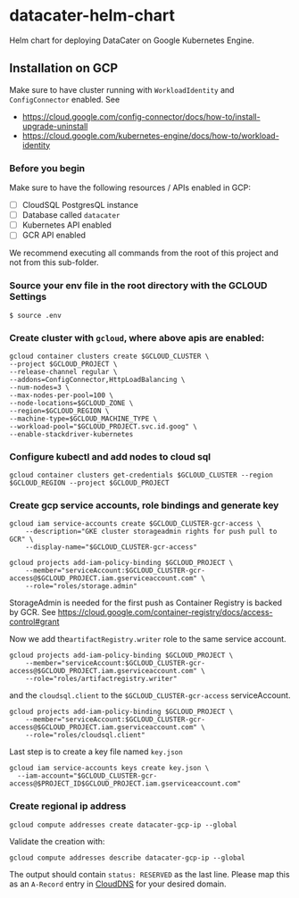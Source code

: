 # datacater-helm-chart
Helm chart for deploying DataCater on Google Kubernetes Engine.

## Installation on GCP

Make sure to have cluster running with `WorkloadIdentity` and `ConfigConnector` enabled.
See
- https://cloud.google.com/config-connector/docs/how-to/install-upgrade-uninstall
- https://cloud.google.com/kubernetes-engine/docs/how-to/workload-identity

### Before you begin
Make sure to have the following resources / APIs enabled in GCP:
- [ ] CloudSQL PostgresQL instance
- [ ] Database called `datacater`
- [ ] Kubernetes API enabled
- [ ] GCR API enabled

We recommend executing all commands from the root of this project and not from this sub-folder.
### Source your env file in the root directory with the GCLOUD Settings
```
$ source .env 
```

### Create cluster with `gcloud`, where above apis are enabled:
```
gcloud container clusters create $GCLOUD_CLUSTER \
--project $GCLOUD_PROJECT \
--release-channel regular \
--addons=ConfigConnector,HttpLoadBalancing \
--num-nodes=3 \
--max-nodes-per-pool=100 \
--node-locations=$GCLOUD_ZONE \
--region=$GCLOUD_REGION \
--machine-type=$GCLOUD_MACHINE_TYPE \
--workload-pool="$GCLOUD_PROJECT.svc.id.goog" \
--enable-stackdriver-kubernetes
```

### Configure kubectl and add nodes to cloud sql
```
gcloud container clusters get-credentials $GCLOUD_CLUSTER --region $GCLOUD_REGION --project $GCLOUD_PROJECT
```

### Create gcp service accounts, role bindings and generate key

```
gcloud iam service-accounts create $GCLOUD_CLUSTER-gcr-access \
    --description="GKE cluster storageadmin rights for push pull to GCR" \
    --display-name="$GCLOUD_CLUSTER-gcr-access"
```
```
gcloud projects add-iam-policy-binding $GCLOUD_PROJECT \
    --member="serviceAccount:$GCLOUD_CLUSTER-gcr-access@$GCLOUD_PROJECT.iam.gserviceaccount.com" \
    --role="roles/storage.admin"
```
StorageAdmin is needed for the first push as Container Registry is backed by GCR.
See https://cloud.google.com/container-registry/docs/access-control#grant

Now we add the`artifactRegistry.writer` role to the same service account.
```
gcloud projects add-iam-policy-binding $GCLOUD_PROJECT \
    --member="serviceAccount:$GCLOUD_CLUSTER-gcr-access@$GCLOUD_PROJECT.iam.gserviceaccount.com" \
    --role="roles/artifactregistry.writer"
```
and the `cloudsql.client` to the `$GCLOUD_CLUSTER-gcr-access` serviceAccount.
```
gcloud projects add-iam-policy-binding $GCLOUD_PROJECT \
    --member="serviceAccount:$GCLOUD_CLUSTER-gcr-access@$GCLOUD_PROJECT.iam.gserviceaccount.com" \
    --role="roles/cloudsql.client"
```

Last step  is to create a key file named `key.json`

```
gcloud iam service-accounts keys create key.json \
  --iam-account="$GCLOUD_CLUSTER-gcr-access@$PROJECT_ID$GCLOUD_PROJECT.iam.gserviceaccount.com"
```

### Create regional ip address

```
gcloud compute addresses create datacater-gcp-ip --global
```
Validate the creation with:
```
gcloud compute addresses describe datacater-gcp-ip --global
```
The output should contain `status: RESERVED` as the last line.
Please map this as an `A-Record` entry in [CloudDNS](https://console.cloud.google.com/net-services/dns)
for your desired domain.
